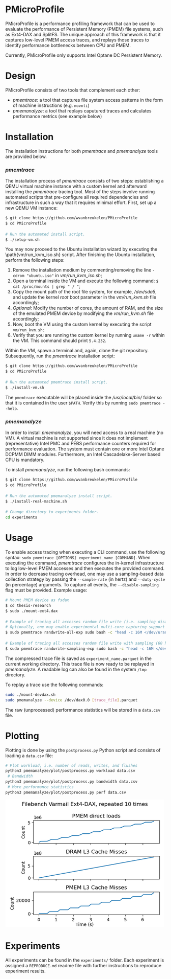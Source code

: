 # PMicroProfile

PMicroProfile is a performance profiling framework that can be used to evaluate the performance of Persistent Memory (PMEM) file systems, such as Ext4-DAX and SplitFS. The unique approach of this framework is that it captures low-level PMEM access traces, and replays those traces to identify performance bottlenecks between CPU and PMEM.

Currently, PMicroProfile only supports Intel Optane DC Persistent Memory.

# Design

PMicroProfile consists of two tools that complement each other:

- _pmemtrace_: a tool that captures file system access patterns in the form of machine instructions (e.g. `movnti`)
- _pmemanalyze_: a tool that replays caputured traces and calculates performance metrics (see example below)

# Installation

The installation instructions for both _pmemtrace_ and _pmemanalyze_ tools are provided below.

### _pmemtrace_

The installation process of _pmemtrace_ consists of two steps: establishing a QEMU virtual machine instance with a custom kernel and afterward installing the _pmemtrace_ tracing tool.
Most of the steps involve running automated scripts that pre-configure all required dependencies and infrastructure in such a way that it requires minimal effort.
First, set up a new QEMU VM instance:

```bash
$ git clone https://github.com/wvanbreukelen/PMicroProfile
$ cd PMicroProfile

# Run the automated install script.
$ ./setup-vm.sh
```

You may now proceed to the Ubuntu installation wizard by executing the \path{vm/run_kvm_iso.sh} script. After finishing the Ubuntu installation, perform the following steps:


1. Remove the installation medium by commenting/removing the line `-cdrom "ubuntu.iso"` in _vm/run_kvm_iso.sh_;
2. Open a terminal inside the VM and execute the following command: `$ cat /proc/mounts | grep " / "`;
3. Copy the mount path of the root file system, for example, _/dev/sda5_, and update the kernel _root_ boot parameter in the _vm/run_kvm.sh_ file accordingly;
4. _Optional_: Modify the number of cores, the amount of RAM, and the size of the emulated PMEM device by modifying the _vm/run_kvm.sh_ file accordingly;
5. Now, boot the VM using the custom kernel by executing the script `vm/run_kvm.sh`;
6. Verify that you are running the custom kernel by running `uname -r` within the VM. This command should print `5.4.232`.

Within the VM, spawn a terminal and, again, clone the git repository. Subsequently, run the _pmemtrace_ installation script:

```bash
$ git clone https://github.com/wvanbreukelen/PMicroProfile
$ cd PMicroProfile

# Run the automated pmemtrace install script.
$ ./install-vm.sh
```

The `pmemtrace` executable will be placed inside the _/usr/local/bin/_ folder so that it is contained in the user `$PATH`. Verify this by running `sudo pmemtrace --help`.





### _pmemanalyze_

In order to install _pmemanalyze_, you will need access to a real machine (no VM). A virtual machine is not supported since it does not implement (representative) Intel PMC and PEBS performance counters required for performance evaluation. The system must contain one or more Intel Optane DCPMM DIMM modules. Furthermore, an Intel Cascadelake-Server based CPU is mandatory. 

To install _pmemanalyze_, run the following bash commands:

```bash
$ git clone https://github.com/wvanbreukelen/PMicroProfile
$ cd PMicroProfile

# Run the automated pmemanalyze install script.
$ ./install-real-machine.sh

# Change directory to experiments folder.
cd experiments
```

# Usage

To enable access tracing when executing a CLI command, use the following syntax: `sudo pmemtrace [OPTIONS] experiment_name [COMMAND]`. When executing the command, _pmemtrace_ configures the in-kernel infrastructure to log low-level PMEM accesses and then executes the provided command. In order to decrease tracing overhead, one may use a sampling-based data collection strategy by passing the `--sample-rate` (in hertz) and `--duty-cycle` (in percentage) arguments. To capture all events, the `--disable-sampling` flag must be provided. Example usage:

```bash
# Mount PMEM device as fsdax
$ cd thesis-research
$ sudo ./mount-ext4.dax

# Example of tracing all accesses random file write (i.e. sampling disabled)
# Optionally, one may enable experimental multi-core capturing support by setting the --enable-multicore flag.
$ sudo pmemtrace randwrite-all-exp sudo bash -c "head -c 16M </dev/urandom >/mnt/pmem_emul/rand_file.txt" --disable-sampling
    
# Example of tracing all accesses random file write with sampling (60 hertz, 80% duty cycle):
$ sudo pmemtrace randwrite-sampling-exp sudo bash -c "head -c 16M </dev/urandom >/mnt/pmem_emul/rand_file.txt" --sample-rate 60 --duty-cycle 0.8
```

The compressed trace file is saved as `experiment_name.parquet` in the current working directory. This trace file is now ready to be replayed in _pmemanalyze_. A readable log can also be found in the system `/tmp` directory.

To replay a trace use the following commands:

```bash
sudo ./mount-devdax.sh
sudo pmemanalyze --device /dev/dax0.0 [trace_file].parquet
```

The raw (unprocessed) performance statistics will be stored in a `data.csv` file.

# Plotting
Plotting is done by using the `postprocess.py` Python script and consists of loading a `data.csv` file:

```bash
# Plot workload, i.e. number of reads, writes, and flushes
python3 pmemanalyze/plot/postprocess.py workload data.csv
 # Bandwidth
python3 pmemanalyze/plot/postprocess.py bandwidth data.csv
 # More performance statistics
python3 pmemanalyze/plot/postprocess.py perf data.csv
```

![Example Metric](./plots/experiments/pmemanalyze_varmail_ext4dax_dram.png)


# Experiments

All experiments can be found in the `experiments/` folder. Each experiment is assigned a `REPRODUCE.md` readme file with further instructions to reproduce experiment results.